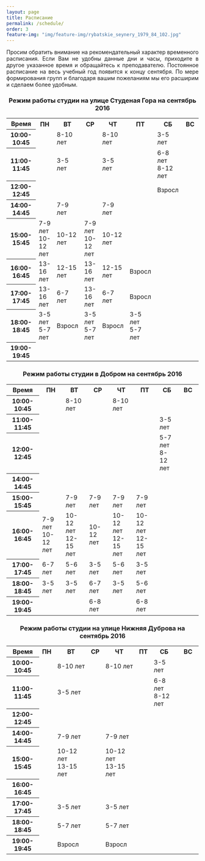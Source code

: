 ```yaml
---
layout: page
title: Расписание
permalink: /schedule/
order: 3
feature-img: "img/feature-img/rybatskie_seynery_1979_84_102.jpg"
---
```

<p align="justify">Просим обратить внимание на рекомендательный характер временного расписания. Если Вам не удобны данные дни и часы, приходите в другое указанное время и обращайтесь к преподавателю. Постоянное расписание на весь учебный год появится к концу сентября. По мере формирования групп и благодаря вашим пожеланиям мы его расширим и сделаем более удобным.</p>
<h3 id = "schedule-spasskaya-i-suzdalsky" align="center">Режим работы студии на улице Студеная Гора на сентябрь 2016</h3>
<table class="gray-table" cellspacing='0'> <!-- cellspacing='0' is important, must stay -->
	<tr>
		<th width="17%">Время</th>
		<th>ПН</th>
		<th>ВТ</th>
		<th>СР</th>
		<th>ЧТ</th>
		<th>ПТ</th>
		<th>СБ</th>
		<th  width="11%">ВС</th>
	</tr><!-- Table Header -->
	<tr>
		<th>10:00-10:45</th>
		<td></td>
		<td>8-10 лет</td>
		<td></td>
		<td>8-10 лет</td>
		<td></td>
		<td>3-5 лет</td>
		<td></td>
	</tr><!-- Table Row -->
	<tr class='even'>
		<th>11:00-11:45</th>
		<td></td>
		<td>3-5 лет</td>
		<td></td>
		<td>3-5 лет</td>
		<td></td>
		<td>6-8 лет<br/>8-12 лет</td>
		<td></td>
	</tr><!-- Darker Table Row -->
	<tr>
		<th>12:00-12:45</th>
		<td></td>
		<td></td>
		<td></td>
		<td></td>
		<td></td>
		<td>Взросл</td>
		<td></td>
	</tr><!-- Table Row -->
	<tr class='even'>
		<th>14:00-14:45</th>
		<td></td>
		<td>7-9 лет</td>
		<td></td>
		<td>7-9 лет</td>
		<td></td>
		<td></td>
		<td></td>
	<tr>
		<th>15:00-15:45</th>
		<td>7-9 лет<br/>10-12 лет</td>
		<td>10-12 лет</td>
		<td>7-9 лет<br/>10-12 лет</td>
		<td>10-12 лет</td>
		<td></td>
		<td></td>
		<td></td>
	</tr><!-- Table Row -->
	<tr class='even'>
		<th>16:00-16:45</th>
		<td>13-16 лет</td>
		<td>12-15 лет</td>
		<td>13-16 лет</td>
		<td>12-15 лет</td>
		<td>Взросл</td>
		<td></td>
		<td></td>
	</tr><!-- Darker Table Row -->
		<tr>
		<th>17:00-17:45</th>
		<td>13-16 лет</td>
		<td>6-7 лет</td>
		<td>13-16 лет</td>
		<td>6-7 лет</td>
		<td>Взросл</td>
		<td></td>
		<td></td>
	</tr><!-- Table Row -->
	<tr class='even'>
		<th>18:00-18:45</th>
		<td>3-5 лет<br/>5-7 лет</td>
		<td>Взросл</td>
		<td>3-5 лет<br/>5-7 лет</td>
		<td>Взросл</td>
		<td>3-5 лет<br/>5-7 лет</td>
		<td></td>
		<td></td>
	</tr><!-- Darker Table Row -->
		</tr><!-- Darker Table Row -->
		<tr>
		<th>19:00-19:45</th>
		<td></td>
		<td></td>
		<td></td>
		<td></td>
		<td></td>
		<td></td>
		<td></td>
	</tr><!-- Table Row -->
</table>
<h3 id = "schedule-spasskaya-i-suzdalsky" align="center">Режим работы студии в Добром на сентябрь 2016</h3>
<table class="gray-table" cellspacing='0'> <!-- cellspacing='0' is important, must stay -->
	<tr>
		<th width="17%">Время</th>
		<th>ПН</th>
		<th>ВТ</th>
		<th>СР</th>
		<th>ЧТ</th>
		<th>ПТ</th>
		<th>СБ</th>
		<th  width="11%">ВС</th>
	</tr><!-- Table Header -->
	<tr>
		<th>10:00-10:45</th>
		<td></td>
		<td>8-10 лет</td>
		<td></td>
		<td>8-10 лет</td>
		<td></td>
		<td></td>
		<td></td>
	</tr><!-- Table Row -->
	<tr class='even'>
		<th>11:00-11:45</th>
		<td></td>
		<td></td>
		<td></td>
		<td></td>
		<td></td>
		<td>3-5 лет</td>
		<td></td>
	</tr><!-- Darker Table Row -->
	<tr>
		<th>12:00-12:45</th>
		<td></td>
		<td></td>
		<td></td>
		<td></td>
		<td></td>
		<td>5-7 лет<br/>8-12 лет</td>
		<td></td>
	</tr><!-- Table Row -->
	<tr class='even'>
		<th>14:00-14:45</th>
		<td></td>
		<td></td>
		<td></td>
		<td></td>
		<td></td>
		<td></td>
		<td></td>
	<tr>
		<th>15:00-15:45</th>
		<td></td>
		<td>7-9 лет</td>
		<td>7-9 лет</td>
		<td>7-9 лет</td>
		<td>7-9 лет</td>
		<td></td>
		<td></td>
	</tr><!-- Table Row -->
	<tr class='even'>
		<th>16:00-16:45</th>
		<td>7-9 лет<br/>10-12 лет</td>
		<td>10-12 лет<br/>12-15 лет</td>
		<td>10-12 лет</td>
		<td>10-12 лет<br/>12-15 лет</td>
		<td>10-12 лет<br/>12-15 лет</td>
		<td></td>
		<td></td>
	</tr><!-- Darker Table Row -->
		<tr>
		<th>17:00-17:45</th>
		<td>6-7 лет</td>
		<td>5-6 лет</td>
		<td>3-5 лет</td>
		<td>5-6 лет</td>
		<td>3-5 лет</td>
		<td></td>
		<td></td>
	</tr><!-- Table Row -->
	<tr class='even'>
		<th>18:00-18:45</th>
		<td>3-5 лет</td>
		<td>3-5 лет</td>
		<td>6-7 лет</td>
		<td>3-5 лет</td>
		<td>5-6 лет</td>
		<td></td>
		<td></td>
	</tr><!-- Darker Table Row -->
		</tr><!-- Darker Table Row -->
		<tr>
		<th>19:00-19:45</th>
		<td></td>
		<td></td>
		<td>6-8 лет</td>
		<td></td>
		<td>6-8 лет</td>
		<td></td>
		<td></td>
	</tr><!-- Table Row -->
</table>
<h3 id = "schedule-spasskaya-i-suzdalsky" align="center">Режим работы студии на улице Нижняя Дуброва на сентябрь 2016</h3>
<table class="gray-table" cellspacing='0'> <!-- cellspacing='0' is important, must stay -->
	<tr>
		<th width="17%">Время</th>
		<th>ПН</th>
		<th>ВТ</th>
		<th>СР</th>
		<th>ЧТ</th>
		<th>ПТ</th>
		<th>СБ</th>
		<th  width="11%">ВС</th>
	</tr><!-- Table Header -->
	<tr>
		<th>10:00-10:45</th>
		<td></td>
		<td>8-10 лет</td>
		<td></td>
		<td>8-10 лет</td>
		<td></td>
		<td>3-5 лет</td>
		<td></td>
	</tr><!-- Table Row -->
	<tr class='even'>
		<th>11:00-11:45</th>
		<td></td>
		<td>3-5 лет</td>
		<td></td>
		<td></td>
		<td></td>
		<td>6-8 лет<br/>8-12 лет</td>
		<td></td>
	</tr><!-- Darker Table Row -->
	<tr>
		<th>12:00-12:45</th>
		<td></td>
		<td></td>
		<td></td>
		<td></td>
		<td></td>
		<td></td>
		<td></td>
	</tr><!-- Table Row -->
	<tr class='even'>
		<th>14:00-14:45</th>
		<td></td>
		<td>7-9 лет</td>
		<td></td>
		<td>7-9 лет</td>
		<td></td>
		<td></td>
		<td></td>
	<tr>
		<th>15:00-15:45</th>
		<td></td>
		<td>10-12 лет<br/>13-15 лет</td>
		<td></td>
		<td>10-12 лет<br/>13-15 лет</td>
		<td></td>
		<td></td>
		<td></td>
	</tr><!-- Table Row -->
	<tr class='even'>
		<th>16:00-16:45</th>
		<td></td>
		<td></td>
		<td></td>
		<td></td>
		<td></td>
		<td></td>
		<td></td>
	</tr><!-- Darker Table Row -->
		<tr>
		<th>17:00-17:45</th>
		<td></td>
		<td>3-5 лет</td>
		<td></td>
		<td>3-5 лет</td>
		<td></td>
		<td></td>
		<td></td>
	</tr><!-- Table Row -->
	<tr class='even'>
		<th>18:00-18:45</th>
		<td></td>
		<td>5-7 лет</td>
		<td></td>
		<td>5-7 лет</td>
		<td></td>
		<td></td>
		<td></td>
	</tr><!-- Darker Table Row -->
		</tr><!-- Darker Table Row -->
		<tr>
		<th>19:00-19:45</th>
		<td></td>
		<td>Взросл</td>
		<td></td>
		<td>Взросл</td>
		<td></td>
		<td></td>
		<td></td>
	</tr><!-- Table Row -->
</table>
